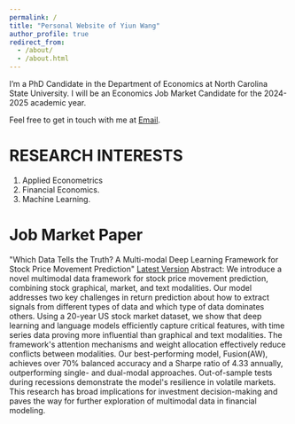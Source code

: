 ```yaml
---
permalink: /
title: "Personal Website of Yiun Wang"
author_profile: true
redirect_from: 
  - /about/
  - /about.html
---
```


I’m a PhD Candidate in the Department of Economics at North Carolina State University. I will be an Economics Job Market Candidate for the 2024-2025 academic year.

Feel free to get in touch with me at [Email](mailto:ywang323@ncsu.edu).

RESEARCH INTERESTS
======
1. Applied Econometrics
2. Financial Economics. 
3. Machine Learning.

Job Market Paper
======

"Which Data Tells the Truth? A Multi-modal Deep Learning Framework for Stock Price Movement Prediction" [Latest Version](https://yilun.github.io/files/)
Abstract: We introduce a novel multimodal data framework for stock price movement prediction, combining stock graphical, market, and text modalities. Our model addresses two key challenges in return prediction about how to extract signals from different types of data and which type of data dominates others. Using a 20-year US stock market dataset, we show that deep learning and language models efficiently capture critical features, with time series data proving more influential than graphical and text modalities. The framework's attention mechanisms and weight allocation effectively reduce conflicts between modalities. Our best-performing model, Fusion(AW), achieves over 70% balanced accuracy and a Sharpe ratio of 4.33 annually, outperforming single- and dual-modal approaches. Out-of-sample tests during recessions demonstrate the model's resilience in volatile markets. This research has broad implications for investment decision-making and paves the way for further exploration of multimodal data in financial modeling.
